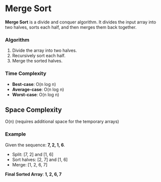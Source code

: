 # Merge Sort

**Merge Sort** is a divide and conquer algorithm. It divides the input array into two halves, sorts each half, and then merges them back together.

### Algorithm

1. Divide the array into two halves.
2. Recursively sort each half.
3. Merge the sorted halves.

### Time Complexity

- **Best-case**: O(n log n)
- **Average-case**: O(n log n)
- **Worst-case**: O(n log n)

 ## Space Complexity
 O(n) (requires additional space for the temporary arrays)

### Example

Given the sequence: **7, 2, 1, 6**.

- Split: [7, 2] and [1, 6]
- Sort halves: [2, 7] and [1, 6]
- Merge: [1, 2, 6, 7]

**Final Sorted Array**: **1, 2, 6, 7**
